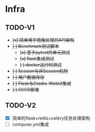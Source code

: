 # Infra


## TODO-V1
- ~~[x] 简单用于图像处理的API架构~~
- ~~[ ] Benchmark测试脚本~~
  - ~~[x] 基于pytest的单元测试~~
  - ~~[x] flask集成测试~~
  - ~~[ ] docker运行时测试~~
- ~~[ ] Session与非Session机制~~
- ~~[ ] 用户数据保存~~
- ~~[ ] Flask与Gradio-WebUI集成~~
- ~~[ ] CI/CD部署~~


## TODO-V2
- [x] 简单的flask+redis+celery任务处理架构
- [ ] compose.yml集成